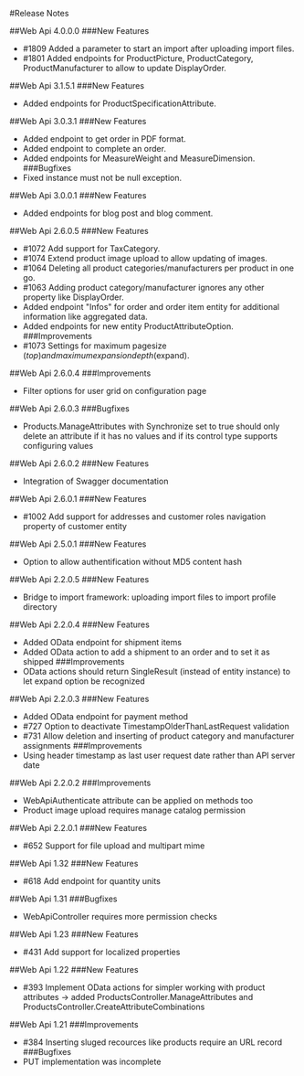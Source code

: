 ﻿#Release Notes

##Web Api 4.0.0.0
###New Features
* #1809 Added a parameter to start an import after uploading import files.
* #1801 Added endpoints for ProductPicture, ProductCategory, ProductManufacturer to allow to update DisplayOrder.

##Web Api 3.1.5.1
###New Features
* Added endpoints for ProductSpecificationAttribute.

##Web Api 3.0.3.1
###New Features
* Added endpoint to get order in PDF format.
* Added endpoint to complete an order.
* Added endpoints for MeasureWeight and MeasureDimension.
###Bugfixes
* Fixed instance must not be null exception.

##Web Api 3.0.0.1
###New Features
* Added endpoints for blog post and blog comment.

##Web Api 2.6.0.5
###New Features
* #1072 Add support for TaxCategory.
* #1074 Extend product image upload to allow updating of images.
* #1064 Deleting all product categories/manufacturers per product in one go.
* #1063 Adding product category/manufacturer ignores any other property like DisplayOrder.
* Added endpoint "Infos" for order and order item entity for additional information like aggregated data.
* Added endpoints for new entity ProductAttributeOption.
###Improvements
* #1073 Settings for maximum pagesize ($top) and maximum expansion depth ($expand).

##Web Api 2.6.0.4
###Improvements
* Filter options for user grid on configuration page

##Web Api 2.6.0.3
###Bugfixes
* Products.ManageAttributes with Synchronize set to true should only delete an attribute if it has no values and if its control type supports configuring values

##Web Api 2.6.0.2
###New Features
* Integration of Swagger documentation

##Web Api 2.6.0.1
###New Features
* #1002 Add support for addresses and customer roles navigation property of customer entity

##Web Api 2.5.0.1
###New Features
* Option to allow authentification without MD5 content hash

##Web Api 2.2.0.5
###New Features
* Bridge to import framework: uploading import files to import profile directory

##Web Api 2.2.0.4
###New Features
* Added OData endpoint for shipment items
* Added OData action to add a shipment to an order and to set it as shipped
###Improvements
* OData actions should return SingleResult<TEntity> (instead of entity instance) to let expand option be recognized

##Web Api 2.2.0.3
###New Features
* Added OData endpoint for payment method
* #727 Option to deactivate TimestampOlderThanLastRequest validation
* #731 Allow deletion and inserting of product category and manufacturer assignments
###Improvements
* Using header timestamp as last user request date rather than API server date

##Web Api 2.2.0.2
###Improvements
* WebApiAuthenticate attribute can be applied on methods too
* Product image upload requires manage catalog permission

##Web Api 2.2.0.1
###New Features
* #652 Support for file upload and multipart mime

##Web Api 1.32
###New Features
* #618 Add endpoint for quantity units

##Web Api 1.31
###Bugfixes
* WebApiController requires more permission checks

##Web Api 1.23
###New Features
* #431 Add support for localized properties

##Web Api 1.22
###New Features
* #393 Implement OData actions for simpler working with product attributes -> added ProductsController.ManageAttributes and ProductsController.CreateAttributeCombinations

##Web Api 1.21
###Improvements
* #384 Inserting sluged recources like products require an URL record
###Bugfixes
* PUT implementation was incomplete